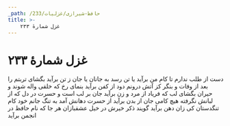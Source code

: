 ```yaml
---
_path: /حافظ-شیرازی/غزلیات/233
title: >-
    غزل شمارهٔ ۲۳۳
---
```

# غزل شمارهٔ ۲۳۳

دست از طلب ندارم تا کام من برآید
یا تن رسد به جانان یا جان ز تن برآید
بگشای تربتم را بعد از وفات و بنگر
کز آتش درونم دود از کفن برآید
بنمای رخ که خلقی واله شوند و حیران
بگشای لب که فریاد از مرد و زن برآید
جان بر لب است و حسرت در دل که از لبانش
نگرفته هیچ کامی جان از بدن برآید
از حسرت دهانش آمد به تنگ جانم
خود کام تنگدستان کی زان دهن برآید
گویند ذکر خیرش در خیل عشقبازان
هر جا که نام حافظ در انجمن برآید
